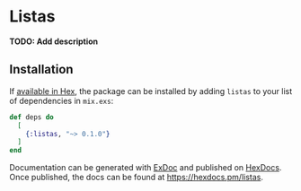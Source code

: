 # Listas

**TODO: Add description**

## Installation

If [available in Hex](https://hex.pm/docs/publish), the package can be installed
by adding `listas` to your list of dependencies in `mix.exs`:

```elixir
def deps do
  [
    {:listas, "~> 0.1.0"}
  ]
end
```

Documentation can be generated with [ExDoc](https://github.com/elixir-lang/ex_doc)
and published on [HexDocs](https://hexdocs.pm). Once published, the docs can
be found at <https://hexdocs.pm/listas>.

